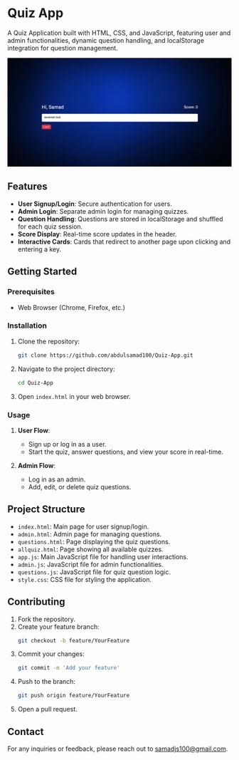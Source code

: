 # Quiz App

A Quiz Application built with HTML, CSS, and JavaScript, featuring user and admin functionalities, dynamic question handling, and localStorage integration for question management.

![Quiz App Screenshot](screenshot.png)

## Features

- **User Signup/Login**: Secure authentication for users.
- **Admin Login**: Separate admin login for managing quizzes.
- **Question Handling**: Questions are stored in localStorage and shuffled for each quiz session.
- **Score Display**: Real-time score updates in the header.
- **Interactive Cards**: Cards that redirect to another page upon clicking and entering a key.

## Getting Started

### Prerequisites

- Web Browser (Chrome, Firefox, etc.)

### Installation

1. Clone the repository:
    ```bash
    git clone https://github.com/abdulsamad100/Quiz-App.git
    ```
2. Navigate to the project directory:
    ```bash
    cd Quiz-App
    ```
3. Open `index.html` in your web browser.

### Usage

1. **User Flow**:
    - Sign up or log in as a user.
    - Start the quiz, answer questions, and view your score in real-time.

2. **Admin Flow**:
    - Log in as an admin.
    - Add, edit, or delete quiz questions.

## Project Structure

- `index.html`: Main page for user signup/login.
- `admin.html`: Admin page for managing questions.
- `questions.html`: Page displaying the quiz questions.
- `allquiz.html`: Page showing all available quizzes.
- `app.js`: Main JavaScript file for handling user interactions.
- `admin.js`: JavaScript file for admin functionalities.
- `questions.js`: JavaScript file for quiz question logic.
- `style.css`: CSS file for styling the application.

## Contributing

1. Fork the repository.
2. Create your feature branch:
    ```bash
    git checkout -b feature/YourFeature
    ```
3. Commit your changes:
    ```bash
    git commit -m 'Add your feature'
    ```
4. Push to the branch:
    ```bash
    git push origin feature/YourFeature
    ```
5. Open a pull request.

## Contact

For any inquiries or feedback, please reach out to [samadjs100@gmail.com](mailto:samadjs100@gmail.com).